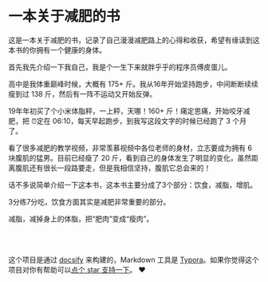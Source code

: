 # 一本关于减肥的书



这是一本关于减肥的书，记录了自己漫漫减肥路上的心得和收获，希望有缘读到这本书的你拥有一个健康的身体。

首先我先介绍一下我自己，我是个一生下来就胖乎乎的程序员傅皮蛋儿。

高中是我体重巅峰时候，大概有 175+ 斤。我从16年开始坚持跑步，中间断断续续瘦到过 138 斤，然后有一阵不运动又开始反弹。

19年年初买了个小米体脂秤，一上秤，天哪！160+ 斤！痛定思痛，开始咬牙减肥，把 ⏰定在 06:10，每天早起跑步，到我写这段文字的时候已经跑了 3 个月了。

看了很多减肥的教学视频，非常羡慕视频中各位老师的身材，立志要成为拥有 6 块腹肌的猛男。目前已经瘦了 20 斤，看到自己的身体发生了明显的变化，虽然距离腹肌还有很长一段路要走，但是我相信坚持，腹肌它总会来的！

话不多说简单介绍一下这本书，这本书主要分成了3个部分：饮食，减脂，增肌。

3分练7分吃，饮食方面其实是减肥非常重要的部分。

减脂，减掉身上的体脂，把“肥肉”变成“瘦肉”。



<br><br>



这个项目是通过 [docsify](https://github.com/docsifyjs/docsify) 来构建的，Markdown 工具是 [Typora](https://www.typora.io/)。如果你觉得这个项目对你有帮助可以[点个 star 支持一下](https://github.com/GlacierBo/slim)。 ❤️
